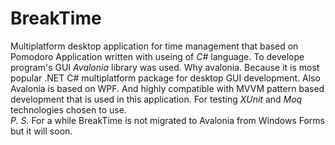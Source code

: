 # BreakTime
Multiplatform desktop application for time management that based on Pomodoro
Application written with useing of *C#* language. To develope program's GUI *Avalonia* library was used. Why avalonia. Because it is most popular .NET C# multiplatform package for desktop GUI development. Also Avalonia is based on WPF. And highly compatible with MVVM pattern based development that is used in this application.
For testing *XUnit* and *Moq* technologies chosen to use.
<br>*P. S.* For a while BreakTime is not migrated to Avalonia from Windows Forms but it will soon.
